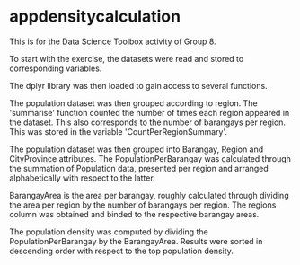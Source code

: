 # appdensitycalculation
This is for the Data Science Toolbox activity of Group 8.

To start with the exercise, the datasets were read and stored to corresponding variables.

The dplyr library was then loaded to gain access to several functions.

The population dataset was then grouped according to region. The 'summarise' function  counted the number of times each region appeared in the dataset. This also corresponds to the number of barangays per region. This was stored in the variable 'CountPerRegionSummary'.

The population dataset was then grouped into Barangay, Region and CityProvince attributes. The PopulationPerBarangay was calculated through the summation of Population data, presented per region and arranged alphabetically with respect to the latter.

BarangayArea is the area per barangay, roughly calculated through dividing the area per region by the number of barangays per region. The regions column was obtained and binded to the respective barangay areas.

The population density was computed by dividing the PopulationPerBarangay by the BarangayArea. Results were sorted in descending order with respect to the top population density.



